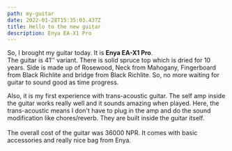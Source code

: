 ```yaml
---
path: my-guitar
date: 2022-01-28T15:35:03.437Z
title: Hello to the new guitar
description: Enya EA-X1 Pro
---
```

So, I brought my guitar today. It is **Enya EA-X1 Pro**.\
The guitar is 41'' variant. There is solid spruce top which is dried for 10 years. Side is made up of Rosewood, Neck from Mahogany, Fingerboard from Black Richlite and bridge from Black Richlite. So, no more waiting for guitar to sound good as time progress.

Also, it is my first experience with trans-acoustic guitar. The self amp inside the guitar works really well and it sounds amazing when played. Here, the trans-acoustic means I don't have to plug in the amp and do the sound modification like chores/reverb. They are built inside the guitar itself.\
\
The overall cost of the guitar was 36000 NPR. It comes with basic accessories and really nice bag from Enya.